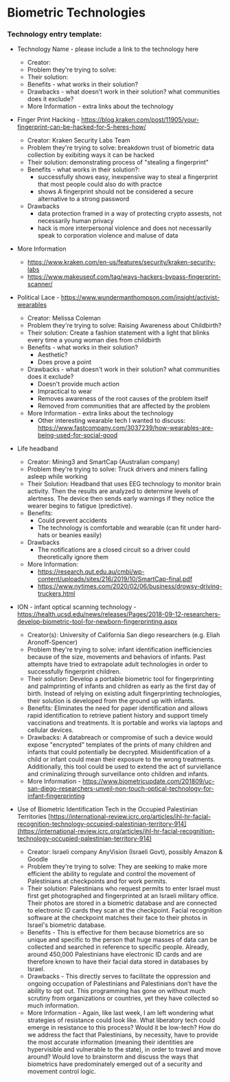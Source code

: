 # Biometric Technologies


### Technology entry template:
- Technology Name - please include a link to the technology here
  - Creator:
  - Problem they're trying to solve:
  - Their solution:
  - Benefits - what works in their solution?
  - Drawbacks - what doesn't work in their solution? what communities does it exclude? 
  - More Information - extra links about the technology


- Finger Print Hacking - https://blog.kraken.com/post/11905/your-fingerprint-can-be-hacked-for-5-heres-how/
  - Creator: Kraken Security Labs Team
  - Problem they're trying to solve: breakdown trust of biometric data collection by exibiting ways it can be hacked
  - Their solution: demonstrating process of "stealing a fingerprint"
  - Benefits - what works in their solution?:
      - successfully shows easy, inexpensive way to steal a fingerprint that most people could also do with practce
      - shows A fingerprint should not be considered a secure alternative to a strong password
  - Drawbacks
      - data protection framed in a way of protecting crypto assests, not necessarily human privacy
      - hack is more interpersonal violence and does not necessarily speak to corporation violence and maluse of data
 - More Information
      - https://www.kraken.com/en-us/features/security/kraken-security-labs
      - https://www.makeuseof.com/tag/ways-hackers-bypass-fingerprint-scanner/

- Political Lace - https://www.wundermanthompson.com/insight/activist-wearables
  - Creator: Melissa Coleman
  - Problem they're trying to solve: Raising Awareness about Childbirth?
  - Their solution: Create a fashion statement with a light that blinks every time a young woman dies from childbirth 
  - Benefits - what works in their solution?
      - Aesthetic?
      - Does prove a point
  - Drawbacks - what doesn't work in their solution? what communities does it exclude? 
      - Doesn't provide much action
      - Impractical to wear
      - Removes awareness of the root causes of the problem itself
      - Removed from communities that are affected by the problem 
  - More Information - extra links about the technology
      -  Other interesting wearable tech I wanted to discuss: https://www.fastcompany.com/3037239/how-wearables-are-being-used-for-social-good



- Life headband
  - Creator: Mining3 and SmartCap (Australian company)
  - Problem they're trying to solve: Truck drivers and miners falling asleep while working
  - Their Solution: Headband that uses EEG technology to monitor brain activity.  Then the results are analyzed to determine levels of alertness.  The device then sends early warnings if they notice the wearer begins to fatigue (predictive).
  - Benefits:
      - Could prevent accidents
      - The technology is comfortable and wearable (can fit under hard-hats or beanies easily)   
  - Drawbacks
    - The notifications are a closed circuit so a driver could theoretically ignore them
  - More Information: 
    - https://research.qut.edu.au/cmbi/wp-content/uploads/sites/216/2019/10/SmartCap-final.pdf
    - https://www.nytimes.com/2020/02/06/business/drowsy-driving-truckers.html 

- ION - infant optical scanning technology - https://health.ucsd.edu/news/releases/Pages/2018-09-12-researchers-develop-biometric-tool-for-newborn-fingerprinting.aspx

  - Creator(s): University of California San diego researchers (e.g. Eliah Aronoff-Spencer)
  - Problem they're trying to solve: infant identification inefficiencies because of the size, movements and behaviors of infants. Past attempts have tried to extrapolate adult technologies in order to successfully fingerprint children. 
  - Their solution: Develop a portable biometric tool for fingerprinting and palmprinting of infants and children as early as the first day of birth. Instead of relying on existing adult fingerprinting technologies, their solution is developed from the ground up with infants.
  - Benefits: Eliminates the need for paper identification and allows rapid identification to retrieve patient history and support timely vaccinations and treatments. It is portable and works via laptops and cellular devices.
  - Drawbacks: A databreach or compromise of such a device would expose "encrypted" templates of the prints of many children and infants that could potentially be decrypted. Misidentification of a child or infant could mean their exposure to the wrong treatments. Additionally, this tool could be used to extend the act of surviellance and criminalizing through surveillance onto children and infants.
  - More Information - https://www.biometricupdate.com/201809/uc-san-diego-researchers-unveil-non-touch-optical-technology-for-infant-fingerprinting

- Use of Biometric Identification Tech in the Occupied Palestinian Territories [https://international-review.icrc.org/articles/ihl-hr-facial-recognition-technology-occupied-palestinian-territory-914](https://international-review.icrc.org/articles/ihl-hr-facial-recognition-technology-occupied-palestinian-territory-914)
    - Creator: Israeli company AnyVision (Israeli Govt), possibly Amazon & Goodle
    - Problem they're trying to solve: They are seeking to make more efficient the ability to regulate and control the movement of Palestinians at checkpoints and for work permits.
    - Their solution: Palestinians who request permits to enter Israel must first get photographed and fingerprinted at an Israeli military office. Their photos are stored in a biometric database and are connected to electronic ID cards they scan at the checkpoint. Facial recognition software at the checkpoint matches their face to their photos in Israel's biometric database.
    - Benefits - This is effective for them because biometrics are so unique and specific to the person that huge masses of data can be collected and searched in reference to specific people. Already, around 450,000 Palestinians have electronic ID cards and are therefore known to have their facial data stored in databases by Israel.
    - Drawbacks - This directly serves to facilitate the oppression and ongoing occupation of Palestinians and Palestinians don’t have the ability to opt out. This programming has gone on without much scrutiny from organizations or countries, yet they have collected so much information.
    - More Information - Again, like last week, I am left wondering what strategies of resistance could look like. What liberatory tech could emerge in resistance to this process? Would it be low-tech? How do we address the fact that Palestinians, by necessity, have to provide the most accurate information (meaning their identities are hypervisible and vulnerable to the state), in order to travel and move around? Would love to brainstorm and discuss the ways that biometrics have predominately emerged out of a security and movement control logic.
